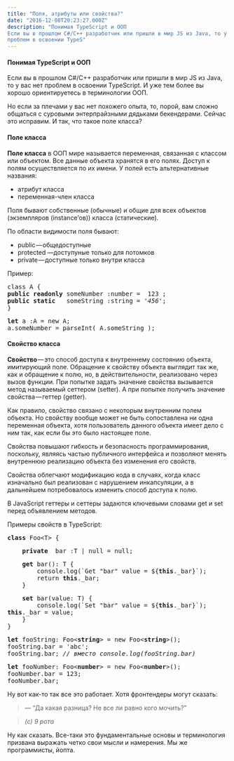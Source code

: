 ```yaml
---
title: "Поля, атрибуты или свойства?"
date: "2016-12-08T20:23:27.000Z"
description: "Понимая TypeScript и ООП
Если вы в прошлом C#/C++ разработчик или пришли в мир JS из Java, то у вас нет
проблем в освоении TypeS"
---
```


<h4>Понимая TypeScript и ООП</h4>
<p>Если вы в прошлом C#/C++ разработчик или пришли в мир JS из Java, то у вас нет проблем в освоении TypeScript. И уже тем более вы хорошо ориентируетесь в терминологии ООП.</p>
<p>Но если за плечами у вас нет похожего опыта, то, порой, вам сложно общаться с суровыми энтерпрайзными дядьками бекендерами. Сейчас это исправим. И так, что такое поле класса?</p>
<h4>Поле класса</h4>
<p><strong>Поле класса</strong> в ООП мире называется переменная, связанная с классом или объектом. Все данные объекта хранятся в его полях. Доступ к полям осуществляется по их имени. У полей есть альтернативные названия:</p>
<ul>
<li>атрибут класса</li>
<li>переменная-член класса</li>
</ul>
<p>Поля бывают собственные (обычные) и общие для всех объектов (экземпляров (instance’ов)) класса (статические).</p>
<p>По области видимости поля бывают:</p>
<ul>
<li>public — общедоступные</li>
<li>protected —доступуные только для потомков</li>
<li>private — доступные только внутри класса</li>
</ul>
<p>Пример:</p>
<pre>class A {<br><strong>public</strong> <strong>readonly</strong> someNumber :number =  123 ;<br><strong>public</strong> <strong>static</strong>   someString :string = <em>'456'</em>;<br>}</pre>
<pre><strong>let</strong> a :A = new A;<br>a.someNumber = parseInt( A.someString );</pre>
<h4>Свойство класса</h4>
<p><strong>Свойство</strong> — это способ доступа к внутреннему состоянию объекта, имитирующий поле. Обращение к свойству объекта выглядит так же, как и обращение к полю, но, в действительности, реализовано через вызов функции. При попытке задать значение свойства вызывается метод называемый сеттером (setter). А при попытке получить значение свойства — геттер (getter).</p>
<p>Как правило, свойство связано с некоторым внутренним полем объекта. Но свойству вообще может не быть сопоставлена ни одна переменная объекта, хотя пользователь данного объекта имеет дело с ним так, как если бы это было настоящее поле.</p>
<p>Свойства повышают гибкость и безопасность программирования, поскольку, являясь частью публичного интерфейса и позволяют менять внутреннюю реализацию объекта без изменения его свойств.</p>
<p>Свойства облегчают модификацию кода в случаях, когда класс изначально был реализован с нарушением инкапсуляции, а в дальнейшем потребовалось изменить способ доступа к полю.</p>
<p>В JavaScript геттеры и сеттеры задаются ключевыми словами get и set перед объявлением методов.</p>
<p>Примеры свойств в TypeScript:</p>
<pre><strong>class</strong> Foo&lt;T&gt; {</pre>
<pre>    <strong>private</strong> _bar :T | null = null;</pre>
<pre>    <strong>get</strong> bar(): T {<br>        console.log(`Get "bar" value = ${<strong>this</strong>._bar}`);<br>        return <strong>this</strong>._bar;<br>    }</pre>
<pre>    <strong>set</strong> bar(value: T) {<br>        console.log(`Set "bar" value = ${<strong>this</strong>._bar}`);<br><strong>this</strong>._bar = value;<br>    }<br>}</pre>
<pre><strong>let</strong> fooString: Foo&lt;<strong>string</strong>&gt; = new Foo&lt;<strong>string</strong>&gt;();<br>fooString.bar = 'abc';<br>fooString.bar; <em>// вместо console.log(fooString.bar)</em></pre>
<pre><strong>let</strong> fooNumber: Foo&lt;<strong>number</strong>&gt; = new Foo&lt;<strong>number</strong>&gt;();<br>fooNumber.bar = 123;<br>fooNumber.bar;</pre>
<p>Ну вот как-то так все это работает. Хотя фронтендеры могут сказать:</p>
<blockquote><p>— “Да какая разница? Не все ли равно кого мочить?”</p></blockquote>
<blockquote><p><em>(с) 9 рота</em></p></blockquote>
<p>Ну как сказать. Все-таки это фундаментальные основы и терминология призвана выражать четко свои мысли и намерения. Мы же программисты, йопта.</p>


